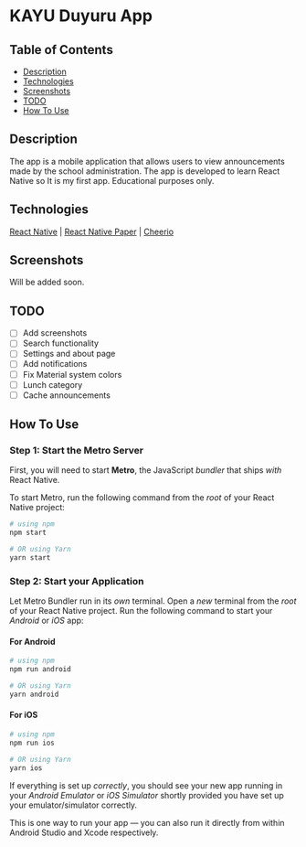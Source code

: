 # KAYU Duyuru App

## Table of Contents

- [Description](#description)
- [Technologies](#technologies)
- [Screenshots](#screenshots)
- [TODO](#todo)
- [How To Use](#how-to-use)

## Description

The app is a mobile application that allows users to view announcements made by the school administration. The app is developed to learn React Native so It is my first app. Educational purposes only.

## Technologies

[React Native](https://reactnative.dev/) | [React Native Paper](https://callstack.github.io/react-native-paper/) | [Cheerio](https://cheerio.js.org/)

## Screenshots

Will be added soon.

## TODO

- [ ] Add screenshots
- [ ] Search functionality
- [ ] Settings and about page
- [ ] Add notifications
- [ ] Fix Material system colors
- [ ] Lunch category
- [ ] Cache announcements

## How To Use

### Step 1: Start the Metro Server

First, you will need to start **Metro**, the JavaScript _bundler_ that ships _with_ React Native.

To start Metro, run the following command from the _root_ of your React Native project:

```bash
# using npm
npm start

# OR using Yarn
yarn start
```

### Step 2: Start your Application

Let Metro Bundler run in its _own_ terminal. Open a _new_ terminal from the _root_ of your React Native project. Run the following command to start your _Android_ or _iOS_ app:

#### For Android

```bash
# using npm
npm run android

# OR using Yarn
yarn android
```

#### For iOS

```bash
# using npm
npm run ios

# OR using Yarn
yarn ios
```

If everything is set up _correctly_, you should see your new app running in your _Android Emulator_ or _iOS Simulator_ shortly provided you have set up your emulator/simulator correctly.

This is one way to run your app — you can also run it directly from within Android Studio and Xcode respectively.

